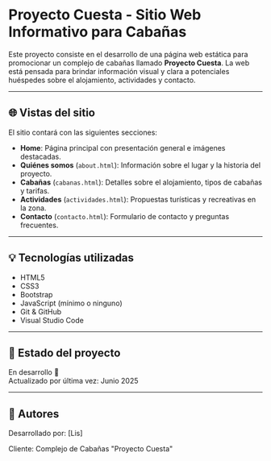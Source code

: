 # Proyecto Cuesta - Sitio Web Informativo para Cabañas

Este proyecto consiste en el desarrollo de una página web estática para promocionar un complejo de cabañas llamado **Proyecto Cuesta**. La web está pensada para brindar información visual y clara a potenciales huéspedes sobre el alojamiento, actividades y contacto.

---

## 🌐 Vistas del sitio

El sitio contará con las siguientes secciones:

- **Home**: Página principal con presentación general e imágenes destacadas.
- **Quiénes somos** (`about.html`): Información sobre el lugar y la historia del proyecto.
- **Cabañas** (`cabanas.html`): Detalles sobre el alojamiento, tipos de cabañas y tarifas.
- **Actividades** (`actividades.html`): Propuestas turísticas y recreativas en la zona.
- **Contacto** (`contacto.html`): Formulario de contacto y preguntas frecuentes.

---


## 💡 Tecnologías utilizadas

- HTML5
- CSS3
- Bootstrap
- JavaScript (mínimo o ninguno)
- Git & GitHub
- Visual Studio Code

---

## 📁 Estado del proyecto

En desarrollo 🚧  
Actualizado por última vez: Junio 2025

---

## 🤝 Autores

Desarrollado por: [Lis]

Cliente: Complejo de Cabañas "Proyecto Cuesta"

